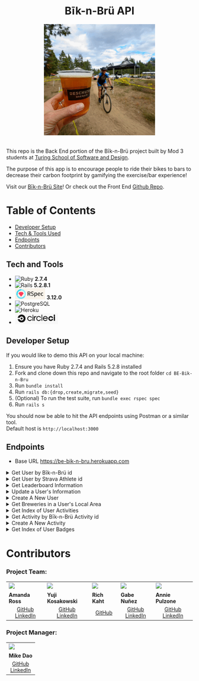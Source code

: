 <h1 align="center">Bīk-n-Brü API</h1>
<div align="center"><img src="doc/images/bikesbrews_giphy.gif" alt="Deschutes Brewery GIF" class="center" width="300" height="300"></div>

<br>
 
This repo is the Back End portion of the Bīk-n-Brü project built by Mod 3 students at [Turing School of Software and Design](https://turing.edu/). 

The purpose of this app is to encourage people to ride their bikes to bars to decrease their carbon footprint by gamifying the exercise/bar experience!

Visit our [Bīk-n-Brü Site](https://fe-bik-n-bru.herokuapp.com/)! Or check out the Front End [Github Repo](https://github.com/Bik-n-Bru/FE-Bik-n-Bru-/).
<br>

# Table of Contents
- [Developer Setup](#setup)
- [Tech & Tools Used](#tech-and-tools)
- [Endpoints](#endpoints)
- [Contributors](#contributors)


## Tech and Tools
  - ![Ruby](https://img.shields.io/badge/Ruby-CC342D?style=for-the-badge&logo=ruby&logoColor=white) **2.7.4**
  - ![Rails](https://img.shields.io/badge/Ruby_on_Rails-CC0000?style=for-the-badge&logo=ruby-on-rails&logoColor=white) **5.2.8.1**
  - <img src="app/images/rspec_badge.png" alt="RSpec" height="30"> **3.12.0**
  - ![PostgreSQL](https://img.shields.io/badge/PostgreSQL-316192?style=for-the-badge&logo=postgresql&logoColor=white)
  - ![Heroku](https://img.shields.io/badge/Heroku-430098?style=for-the-badge&logo=heroku&logoColor=white)
  - <img src="app/images/CircleCi_logo.png" alt="Circle Ci" height="30">

## Developer Setup
  If you would like to demo this API on your local machine:
<ol>
  <li> Ensure you have Ruby 2.7.4 and Rails 5.2.8 installed </li>
  <li> Fork and clone down this repo and navigate to the root folder <code>cd BE-Bik-n-Bru</code></li>
  <li> Run <code>bundle install</code> </li>
  <li> Run <code>rails db:{drop,create,migrate,seed}</code> </li>
  <li> (Optional) To run the test suite, run <code>bundle exec rspec spec</code> </li>
  <li> Run <code>rails s</code> </li>
</ol>
You should now be able to hit the API endpoints using Postman or a similar tool.<br>
Default host is <code>http://localhost:3000</code>




  <!-- A user signs in using their [Strava](https://www.strava.com/) authentication. If they don't currently have a Strava Login there will be a link to take them to the Strava 
  website and create a login there.

  Upon logging in, the user will see
  The theoretical money that the user saves in gas costs by riding their bike is calculated when a bar trip is logged. That sum can then be used to 
  "purchase" drinks at the brewery they attended.
  The user will also be able to find breweries near their location, log their riding activy to a bar and earn badges for certain accomplishments (number of breweries
  visited, amount of CO2 they have offset by riding their bike vs driving and the chance to be on the app leader board based on miles ridden).  -->
 
## Endpoints

  - Base URL https://be-bik-n-bru.herokuapp.com

<details close>
<summary> Get User by Bīk-n-Brü id</summary><br>

  - GET "/api/v1/users/:id"<br>
  - Sample response body: <br>
    ```
      {
        "data": {
            "id": "2",
            "type": "user",
            "attributes": {
                "username": "testcase",
                "token": "12345abcde",
                "athlete_id": "12345",
                "city": "Not a city",
                "state": "Not a state"
              }
          }
      }
    ```
  
</details>

<details close>
<summary> Get User by Strava Athlete id</summary><br>

  - GET "/api/v1/users/:athlete_id?q=athlete_id"
  - Sample response body: 
    ```
      {
        "data": {
            "id": "2",
            "type": "user",
            "attributes": {
                "username": "testcase",
                "token": "12345abcde",
                "athlete_id": "12345",
                "city": "Not a city",
                "state": "Not a state"
              }
          }
      }
    ```
</details>

<details close>
<summary> Get Leaderboard Information</summary><br>

  - GET "/api/v1/leaderboard"
  - Sample response body: 
    ```
      {
        "data": [
          {
              "id": "",
              "type": "leader",
              "attributes": {
                  "username": "Muzgash",
                  "miles": 3039.5499999999997,
                  "beers": 363,
                  "co2_saved": 2735.6200000000003
              }
          },
          {
              "id": "",
              "type": "leader",
              "attributes": {
                  "username": "Eofor",
                  "miles": 3027.1300000000006,
                  "beers": 365,
                  "co2_saved": 2724.4199999999996
              }
          },
          {
              "id": "",
              "type": "leader",
              "attributes": {
                  "username": "Gléowine",
                  "miles": 3021.000000000001,
                  "beers": 360,
                  "co2_saved": 2718.93
              }
          },
          {...},
          {...},
        ...
        ]
      }
    ```
</details>


<details close>
<summary> Update a User's Information</summary><br>

  - PATCH "/api/v1/users/:user_id"<br>
  - Sample request body: <br>
    ```
       {
          "user": {
              "data": {
                          "city":"Eugene", 
                          "state":"Oregon"
                      }
          }
      }
    ```
  - Sample response body: <br>
    ```
      {
        :data=>{
            :id=>"5",
            :type=>"user",
            :attributes=>{
                :username=>"testcase",
                :token=>"12345abcde",
                :athlete_id=>"12345",
                :city=>"Eugene",
                :state=>"Oregon"
                }, 
                  :relationships=>
                    {:activities=>{
                      :data=>[]
                  }
              }
          }
      }
    ```
</details>

<details close>
<summary> Create A New User</summary><br>

  - POST "/api/v1/users"<br>
  - Sample request body: <br>
    ```
       {
          "user": {
              "data": {
                          "athlete_id":"12345678910112", 
                          "username":"testcase5", 
                          "token":"12345abcde"
                      }
          }
      }
    ```
  - Sample response body: <br>
    ```
      {
        :data=>{
            :id=>"5",
            :type=>"user",
            :attributes=>{
                :username=>"testcase5",
                :token=>"12345abcde",
                "athlete_id":"12345678910112",
                :city=>"Eugene",
                :state=>"Oregon"
                }, 
                  :relationships=>
                    {:activities=>{
                      :data=>[]
                  }
              }
          }
      }
    ```
</details>

<details close>
<summary> Get Breweries in a User's Local Area</summary><br>

  - GET "/api/v1/breweries/:user_id"
  - Sample response body:
    ```
      {
        "data": [
            {
                "id": "10-barrel-brewing-co-denver-denver",
                "type": "brewery",
                "attributes": {
                    "name": "10 Barrel Brewing Co - Denver",
                    "street_address": "2620 Walnut St",
                    "city": "Denver",
                    "state": "Colorado",
                    "zipcode": "80205-2231",
                    "phone": "7205738992",
                    "website_url": null
                }
            },
            {
                "id": "14er-brewing-company-denver",
                "type": "brewery",
                "attributes": {
                    "name": "14er Brewing Company",
                    "street_address": "2801 Walnut St",
                    "city": "Denver",
                    "state": "Colorado",
                    "zipcode": "80205-2235",
                    "phone": "7207731437",
                    "website_url": "http://www.14erBrewing.com"
                }
            },
            {
                "id": "aero-craft-brewing-denver",
                "type": "brewery",
                "attributes": {
                    "name": "Aero Craft Brewing",
                    "street_address": null,
                    "city": "Denver",
                    "state": "Colorado",
                    "zipcode": "80212-2199",
                    "phone": "3039185446",
                    "website_url": "http://www.aerocraft.beer"
                }
            },
            {...},
            {...},
          ...
        ]
      }
    ```
</details>

<details close>
<summary> Get Index of User Activities</summary><br>

  - GET "/api/v1/users/:user_id/activities"<br>
  - Sample response body: <br>
    ```
      {
        "data": [
            {
                "id": "701",
                "type": "activity",
                "attributes": {
                    "brewery_name": "Mirella Jenkins",
                    "distance": 92.64,
                    "calories": 2779,
                    "num_drinks": 11,
                    "drink_type": "Racer 5 India Pale Ale, Bear Republic Bre",
                    "dollars_saved": 14.74,
                    "lbs_carbon_saved": 83.38,
                    "created_at": "2023-01-10T13:18:37.335Z",
                    "user_id": 15
                },
                "relationships": {
                    "user": {
                        "data": {
                            "id": "15",
                            "type": "user"
                        }
                    }
                }
            },
            {
                "id": "702",
                "type": "activity",
                "attributes": {
                    "brewery_name": "Henry Adams",
                    "distance": 65.33,
                    "calories": 1959,
                    "num_drinks": 8,
                    "drink_type": "Stone IPA",
                    "dollars_saved": 10.39,
                    "lbs_carbon_saved": 58.8,
                    "created_at": "2023-01-10T13:18:37.354Z",
                    "user_id": 15
                },
                "relationships": {
                    "user": {
                        "data": {
                            "id": "15",
                            "type": "user"
                        }
                    }
                }
            },
            {...},
            {...},
          ...
        ]
      }
    ```
</details>

<details close>
<summary> Get Activity by Bīk-n-Brü Activity id</summary><br>

  - GET "/api/v1/acitivities/:activity_id"<br>
  - Sample response body: <br>
    ```
      {
          "data": {
              "id": "701",
              "type": "activity",
              "attributes": {
                  "brewery_name": "Mirella Jenkins",
                  "distance": 92.64,
                  "calories": 2779,
                  "num_drinks": 11,
                  "drink_type": "Racer 5 India Pale Ale, Bear Republic Bre",
                  "dollars_saved": 14.74,
                  "lbs_carbon_saved": 83.38,
                  "created_at": "2023-01-10T13:18:37.335Z",
                  "user_id": 15
              },
              "relationships": {
                  "user": {
                      "data": {
                          "id": "15",
                          "type": "user"
                      }
                  }
              }
          }
      }
    ```
  
</details>

<details close>
<summary> Create A New Activity</summary><br>

  - POST "/api/v1/activities"<br>
  - Sample request body: <br>
    ```
      {
          "activity": {
              "data": {
                          "brewery_name": "Name",
                          "drink_type": "IPA",
                          "user_id": "15"
                      }
          }
      }
    ```
  - Sample response body: <br>
    ```
      {
          "data": {
              "id": "701",
              "type": "activity",
              "attributes": {
                  "brewery_name": "Name",
                  "distance": 92.64,
                  "calories": 2779,
                  "num_drinks": 11,
                  "drink_type": "IPA",
                  "dollars_saved": 14.74,
                  "lbs_carbon_saved": 83.38,
                  "created_at": "2023-01-10T13:18:37.335Z",
                  "user_id": 15
              },
              "relationships": {
                  "user": {
                      "data": {
                          "id": "15",
                          "type": "user"
                      }
                  }
              }
          }
      }
    ```
</details>

<details close>
<summary> Get Index of User Badges</summary><br>

  - GET "/api/v1/users/:user_id/badges"<br>
  - Sample response body: <br>
    ```
      {
        "data": [
            {
                "id": "141",
                "type": "badge",
                "attributes": {
                    "title": "Completed 1 Activity"
                },
                "relationships": {
                    "user": {
                        "data": {
                            "id": "15",
                            "type": "user"
                        }
                    }
                }
            },
            {
                "id": "142",
                "type": "badge",
                "attributes": {
                    "title": "Cycled 100 miles"
                },
                "relationships": {
                    "user": {
                        "data": {
                            "id": "15",
                            "type": "user"
                        }
                    }
                }
            },
            {
                "id": "143",
                "type": "badge",
                "attributes": {
                    "title": "Cycled 500 miles"
                },
                "relationships": {
                    "user": {
                        "data": {
                            "id": "15",
                            "type": "user"
                        }
                    }
                }
            },
            {...},
            {...},
          ...
        ]
      }
    ```
  
</details>


# Contributors

### Project Team:
<table>
  <tr>
    <td><img src="https://avatars.githubusercontent.com/u/101589894?v=4" width=auto height=110px></td>
    <td><img src="https://avatars.githubusercontent.com/u/108035840?v=4" width=auto height=110px></td>
    <td><img src="https://avatars.githubusercontent.com/u/108554663?v=4" width=auto height=110px></td>
    <td><img src="https://avatars.githubusercontent.com/u/108249540?v=4" width=auto height=110px></td>
    <td><img src="https://avatars.githubusercontent.com/u/102780642?s=400&u=caf69a9ee867dd111a5c160cf96d6a8ca33add7c&v=4" width=auto height=110px></td>
  </tr>
  <tr>
    <td><strong>Amanda Ross</strong></td>
    <td><strong>Yuji Kosakowski</strong></td>
    <td><strong>Rich Kaht</strong></td>
    <td><strong>Gabe Nuñez</strong></td>
    <td><strong>Annie Pulzone</strong></td>
  </tr>
  <tr>
    <td>
      <div align="center"><a href="https://github.com/amikaross">GitHub</a><br>
      <a href="https://www.linkedin.com/in/amanda-ross-2a62093a/">LinkedIn</a></div>
    </td>
    <td>
      <div align="center"><a href="https://github.com/Yuji3000">GitHub</a><br>
      <a href="https://www.linkedin.com/in/yujikosa/">LinkedIn</a></div>
    </td>
    <td>
      <div align="center"><a href="https://github.com/Freeing3092">GitHub</a></div>
    </td>
    <td>
      <div align="center"><a href="https://github.com/MisterJackpots">GitHub</a><br>
      <a href="https://www.linkedin.com/in/gabriel-c-nunez/">LinkedIn</a></div>
    </td>
    <td>
      <div align="center"><a href="https://github.com/ajpulzone">GitHub </a><br>
      <a href="https://www.linkedin.com/in/annie-pulzone/">LinkedIn</a></div>
    </td>
  </tr>
</table>

### Project Manager:
<table>
  <tr>
    <td><img src="https://avatars.githubusercontent.com/u/3011748?v=4" width=110px height=auto></td>
  </tr>
  <tr>
    <td><strong>Mike Dao</strong></td>
  </tr>
  <tr>
    <td>
      <div align="center"><a href="https://https://github.com/mikedao">GitHub</a><br>
      <a href="https://www.linkedin.com/in/michaeldao/">LinkedIn</a></div>
    </td>
  </tr>
</table>



